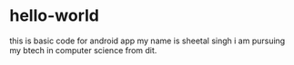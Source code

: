 # hello-world
this is basic code for android app
my name is sheetal singh 
i am pursuing my btech in computer science from dit.
